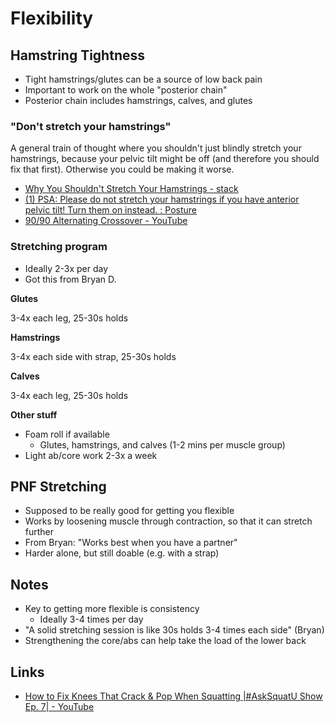 # Flexibility

## Hamstring Tightness

- Tight hamstrings/glutes can be a source of low back pain
- Important to work on the whole "posterior chain"
- Posterior chain includes hamstrings, calves, and glutes

### "Don't stretch your hamstrings"

A general train of thought where you shouldn't just blindly stretch your hamstrings, because your pelvic tilt might be off (and therefore you should fix that first). Otherwise you could be making it worse.

- [Why You Shouldn't Stretch Your Hamstrings - stack](https://www.stack.com/a/why-you-shouldnt-stretch-your-hamstrings/)
- [(1) PSA: Please do not stretch your hamstrings if you have anterior pelvic tilt! Turn them on instead. : Posture](https://www.reddit.com/r/Posture/comments/gx45tv/psa_please_do_not_stretch_your_hamstrings_if_you/)
- [90/90 Alternating Crossover - YouTube](https://www.youtube.com/watch?v=KJYFD8uPqJI)

### Stretching program

- Ideally 2-3x per day
- Got this from Bryan D.

**Glutes**

3-4x each leg, 25-30s holds

**Hamstrings**

3-4x each side with strap, 25-30s holds

**Calves**

3-4x each leg, 25-30s holds

**Other stuff**

- Foam roll if available
  - Glutes, hamstrings, and calves (1-2 mins per muscle group)
- Light ab/core work 2-3x a week

## PNF Stretching

- Supposed to be really good for getting you flexible
- Works by loosening muscle through contraction, so that it can stretch further
- From Bryan: "Works best when you have a partner"
- Harder alone, but still doable (e.g. with a strap)

## Notes

- Key to getting more flexible is consistency
  - Ideally 3-4 times per day
- "A solid stretching session is like 30s holds 3-4 times each side" (Bryan)
- Strengthening the core/abs can help take the load of the lower back

## Links

- [How to Fix Knees That Crack & Pop When Squatting |#AskSquatU Show Ep. 7| - YouTube](https://www.youtube.com/watch?v=XlpthDOK36g)
